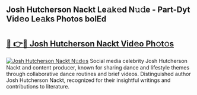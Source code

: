 ## Josh Hutcherson Nackt Le𝚊k𝚎d N𝚞𝚍e - Part-Dyt Vid𝚎o Le𝚊ks Photos bolEd

# <h2><a href="http://fb5adg.evod.top/?m=Josh+Hutcherson+Nackt">🔗 👉🔴 Josh Hutcherson Nackt Vid𝚎o Ph𝚘t𝚘s</a></h2>

[![Josh Hutcherson Nackt N𝚞d𝚎s](https://i.imgur.com/8V9OHl7.gif)](http://fb5adg.evod.top/?m=Josh+Hutcherson+Nackt)
Social media celebrity Josh Hutcherson Nackt and content producer, known for sharing dance and lifestyle themes through collaborative dance routines and brief videos. Distinguished author Josh Hutcherson Nackt, recognized for their insightful writings and contributions to literature. 
